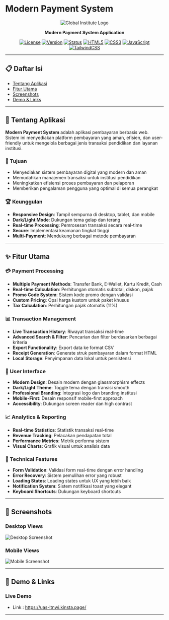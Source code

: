 # Modern Payment System

<div align="center">

![Global Institute Logo](assets/icon/global-institute.png)

**Modern Payment System Application**

[![License](https://img.shields.io/badge/license-MIT-blue.svg)](LICENSE)
[![Version](https://img.shields.io/badge/version-1.0.0-green.svg)](CHANGELOG.md)
[![Status](https://img.shields.io/badge/status-active-success.svg)]()
[![HTML5](https://img.shields.io/badge/HTML5-E34F26?logo=html5&logoColor=white)]()
[![CSS3](https://img.shields.io/badge/CSS3-1572B6?logo=css3&logoColor=white)]()
[![JavaScript](https://img.shields.io/badge/JavaScript-F7DF1E?logo=javascript&logoColor=black)]()
[![TailwindCSS](https://img.shields.io/badge/Tailwind_CSS-38B2AC?logo=tailwind-css&logoColor=white)]()

</div>

---

## 📋 Daftar Isi

- [Tentang Aplikasi](#-tentang-aplikasi)
- [Fitur Utama](#-fitur-utama)
- [Screenshots](#-screenshots)
- [Demo & Links](#-demo--links)
---

## 🚀 Tentang Aplikasi

**Modern Payment System** adalah aplikasi pembayaran berbasis web. Sistem ini menyediakan platform pembayaran yang aman, efisien, dan user-friendly untuk mengelola berbagai jenis transaksi pendidikan dan layanan institusi.

### 🎯 Tujuan

- Menyediakan sistem pembayaran digital yang modern dan aman
- Memudahkan manajemen transaksi untuk institusi pendidikan
- Meningkatkan efisiensi proses pembayaran dan pelaporan
- Memberikan pengalaman pengguna yang optimal di semua perangkat

### 🏆 Keunggulan

- **Responsive Design**: Tampil sempurna di desktop, tablet, dan mobile
- **Dark/Light Mode**: Dukungan tema gelap dan terang
- **Real-time Processing**: Pemrosesan transaksi secara real-time
- **Secure**: Implementasi keamanan tingkat tinggi
- **Multi-Payment**: Mendukung berbagai metode pembayaran

---

## ✨ Fitur Utama

### 💳 Payment Processing
- **Multiple Payment Methods**: Transfer Bank, E-Wallet, Kartu Kredit, Cash
- **Real-time Calculation**: Perhitungan otomatis subtotal, diskon, pajak
- **Promo Code System**: Sistem kode promo dengan validasi
- **Custom Pricing**: Opsi harga kustom untuk paket khusus
- **Tax Calculation**: Perhitungan pajak otomatis (11%)

### 📊 Transaction Management
- **Live Transaction History**: Riwayat transaksi real-time
- **Advanced Search & Filter**: Pencarian dan filter berdasarkan berbagai kriteria
- **Export Functionality**: Export data ke format CSV
- **Receipt Generation**: Generate struk pembayaran dalam format HTML
- **Local Storage**: Penyimpanan data lokal untuk persistensi

### 🎨 User Interface
- **Modern Design**: Desain modern dengan glassmorphism effects
- **Dark/Light Theme**: Toggle tema dengan transisi smooth
- **Professional Branding**: Integrasi logo dan branding institusi
- **Mobile-First**: Desain responsif mobile-first approach
- **Accessibility**: Dukungan screen reader dan high contrast

### 📈 Analytics & Reporting
- **Real-time Statistics**: Statistik transaksi real-time
- **Revenue Tracking**: Pelacakan pendapatan total
- **Performance Metrics**: Metrik performa sistem
- **Visual Charts**: Grafik visual untuk analisis data

### 🔧 Technical Features
- **Form Validation**: Validasi form real-time dengan error handling
- **Error Recovery**: Sistem pemulihan error yang robust
- **Loading States**: Loading states untuk UX yang lebih baik
- **Notification System**: Sistem notifikasi toast yang elegant
- **Keyboard Shortcuts**: Dukungan keyboard shortcuts

---


## 📸 Screenshots

### Desktop Views
![Desktop Screenshot](Screenshot_1.png)

### Mobile Views
![Mobile Screenshot](Screenshot_2.png)

---

## 🔗 Demo & Links

### Live Demo
- Link : https://uas-ltnwi.kinsta.page/

---

